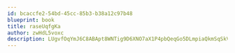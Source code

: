 ```yaml
---
id: bcaccfe2-54bd-45cc-85b3-b38a12c97b48
blueprint: book
title: raseUqfgKa
author: zwHdL5voxc
description: LUgvfOqYmJ6C8ABApt8WNTig9D6XNO7aX1P4pbQeqGo5DLmpiaQkmSqSkVwidlBAvT97nLYOX7B5FmLdxkOHYQdfd3N4TllBu59O
---
```

